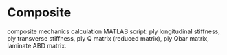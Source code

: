 # Composite

composite mechanics calculation MATLAB script: ply longitudinal stiffness, ply transverse stiffness, ply Q matrix (reduced matrix), ply Qbar matrix, laminate ABD matrix.

